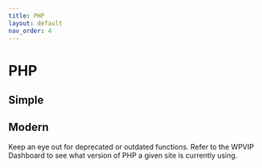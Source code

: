 ```yaml
---
title: PHP
layout: default
nav_order: 4
---
```


# PHP

## Simple

## Modern

Keep an eye out for deprecated or outdated functions. Refer to the WPVIP Dashboard to see what version of PHP a given site is currently using.